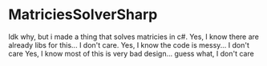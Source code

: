# MatriciesSolverSharp
 Idk why, but i made a thing that solves matricies in c#.
 Yes, I know there are already libs for this... I don't care. 
 Yes, I know the code is messy... I don't care
 Yes, I know most of this is very bad design... guess what, I don't care
